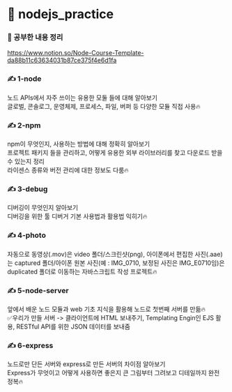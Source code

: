 # 🚩 nodejs_practice

### 🔗 공부한 내용 정리
https://www.notion.so/Node-Course-Template-da88b11c63634031b87ce375f4e6d1fa

### ✍️ 1-node
노드 APIs에서 자주 쓰이는 유용한 모둘 들에 대해 알아보기<br>
글로벌, 콘솔로그, 운영체제, 프로세스, 파일, 버퍼 등 다양한 모듈 직접 사용🔥

### ✍️ 2-npm
npm이 무엇인지, 사용하는 방법에 대해 정확히 알아보기<br>
프로젝트 패키지 들을 관리하고, 어떻게 유용한 외부 라이브러리를 찾고 다운로드 받을 수 있는지 정리<br>
라이센스 종류와 버전 관리에 대한 정보도 다룸🔥

### ✍️ 3-debug
디버깅이 무엇인지 알아보기<br>
디버깅을 위한 툴 디버거 기본 사용법과 활용법 익히기🔥

### ✍️ 4-photo
자동으로 동영상(.mov)은 video 폴더/스크린샷(png), 아이폰에서 편집한 사진(.aae)는 captured 폴더/아이폰 원본 사진(예 : IMG_0710, 보정된 사진은 IMG_E0710임)은 duplicated 폴더로 이동하는 자바스크립트 작성 프로젝트🔥

### ✍️ 5-node-server
앞에서 배운 노드 모듈과 web 기초 지식을 활용해 노드로 첫번째 서버를 만듦🔥<br>
✅우리가 만들 서버 -> 클라이언트에 HTML 보내주기, Templating Engin인 EJS 활용, RESTful API를 위한 JSON 데이터를 보내줌

### ✍️ 6-express
노드로만 단든 서버와 express로 만든 서버의 차이점 알아보기<br>
Express가 무엇이고 어떻게 사용하면 좋은지 큰 그림부터 그려보고 디테일까지 완전 정복🔥

